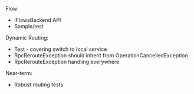 Flow:
- IFlowsBackend API
- Sample/test

Dynamic Routing:
- Test - covering switch to local service
- RpcRerouteException should inherit from OperationCancelledException
- RpcRerouteException handling everywhere 

Near-term:
- Robust routing tests
